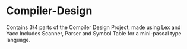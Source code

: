 # Compiler-Design
Contains 3/4 parts of the Compiler Design Project, made using Lex and Yacc
Includes Scanner, Parser and Symbol Table for a mini-pascal type language.
